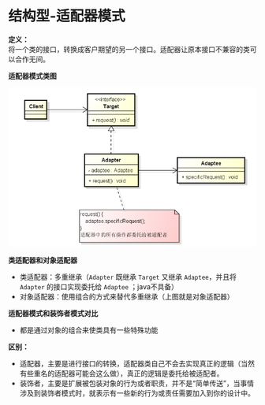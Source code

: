# 结构型-适配器模式


**定义：**  
将一个类的接口，转换成客户期望的另一个接口。适配器让原本接口不兼容的类可以合作无间。

**适配器模式类图**

![适配器模式类图](./images/00009.png)


**类适配器和对象适配器**
- 类适配器：多重继承（`Adapter` 既继承 `Target` 又继承 `Adaptee`，并且将 `Adapter` 的接口实现委托给 `Adaptee` ；java不具备）
- 对象适配器：使用组合的方式来替代多重继承（上图就是对象适配器）


**适配器模式和装饰者模式对比**
- 都是通过对象的组合来使类具有一些特殊功能

**区别：**
- 适配器，主要是进行接口的转换，适配器类自己不会去实现真正的逻辑（当然有些重名的适配器可能会这么做），真正的逻辑是委托给被适配者。
- 装饰者，主要是扩展被包装对象的行为或者职责，并不是“简单传送”，当事情涉及到装饰者模式时，就表示有一些新的行为或责任需要加入到你的设计中。
